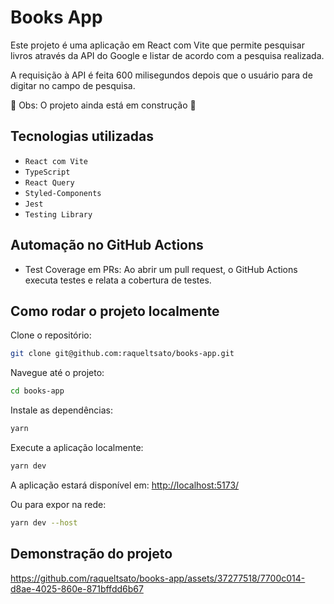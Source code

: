 # Books App

Este projeto é uma aplicação em React com Vite que permite pesquisar livros através da API do Google e listar de acordo com a pesquisa realizada. 

A requisição à API é feita 600 milisegundos depois que o usuário para de digitar no campo de pesquisa.

🚧 Obs: O projeto ainda está em construção 🚧

## Tecnologias utilizadas
- `React com Vite`
- `TypeScript`
- `React Query`
- `Styled-Components`
-  `Jest`
- `Testing Library`

## Automação no GitHub Actions
- Test Coverage em PRs: Ao abrir um pull request, o GitHub Actions executa testes e relata a cobertura de testes.


## Como rodar o projeto localmente

Clone o repositório:

```sh
git clone git@github.com:raqueltsato/books-app.git
```

Navegue até o projeto:
```sh
cd books-app
```

Instale as dependências:
```sh
yarn
```

Execute a aplicação localmente:
```sh
yarn dev
```
A aplicação estará disponível em: [http://localhost:5173/](http://localhost:5173/)

Ou para expor na rede:
```sh
yarn dev --host
```

## Demonstração  do projeto


https://github.com/raqueltsato/books-app/assets/37277518/7700c014-d8ae-4025-860e-871bffdd6b67


